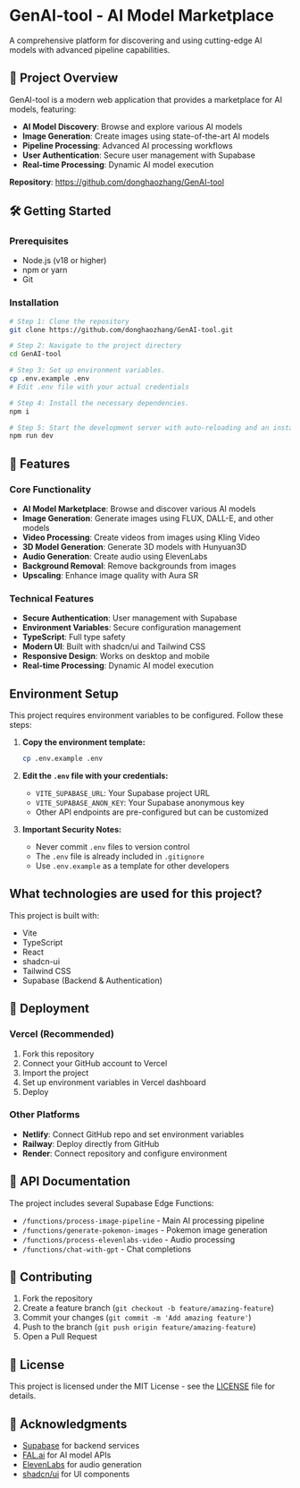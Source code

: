 # GenAI-tool - AI Model Marketplace

A comprehensive platform for discovering and using cutting-edge AI models with advanced pipeline capabilities.

## 🚀 Project Overview

GenAI-tool is a modern web application that provides a marketplace for AI models, featuring:
- **AI Model Discovery**: Browse and explore various AI models
- **Image Generation**: Create images using state-of-the-art AI models
- **Pipeline Processing**: Advanced AI processing workflows
- **User Authentication**: Secure user management with Supabase
- **Real-time Processing**: Dynamic AI model execution

**Repository**: https://github.com/donghaozhang/GenAI-tool

## 🛠️ Getting Started

### Prerequisites

- Node.js (v18 or higher)
- npm or yarn
- Git

### Installation

```bash
# Step 1: Clone the repository
git clone https://github.com/donghaozhang/GenAI-tool.git

# Step 2: Navigate to the project directory
cd GenAI-tool

# Step 3: Set up environment variables.
cp .env.example .env
# Edit .env file with your actual credentials

# Step 4: Install the necessary dependencies.
npm i

# Step 5: Start the development server with auto-reloading and an instant preview.
npm run dev
```

## 🎯 Features

### Core Functionality
- **AI Model Marketplace**: Browse and discover various AI models
- **Image Generation**: Generate images using FLUX, DALL-E, and other models
- **Video Processing**: Create videos from images using Kling Video
- **3D Model Generation**: Generate 3D models with Hunyuan3D
- **Audio Generation**: Create audio using ElevenLabs
- **Background Removal**: Remove backgrounds from images
- **Upscaling**: Enhance image quality with Aura SR

### Technical Features
- **Secure Authentication**: User management with Supabase
- **Environment Variables**: Secure configuration management
- **TypeScript**: Full type safety
- **Modern UI**: Built with shadcn/ui and Tailwind CSS
- **Responsive Design**: Works on desktop and mobile
- **Real-time Processing**: Dynamic AI model execution

## Environment Setup

This project requires environment variables to be configured. Follow these steps:

1. **Copy the environment template:**
   ```sh
   cp .env.example .env
   ```

2. **Edit the `.env` file with your credentials:**
   - `VITE_SUPABASE_URL`: Your Supabase project URL
   - `VITE_SUPABASE_ANON_KEY`: Your Supabase anonymous key
   - Other API endpoints are pre-configured but can be customized

3. **Important Security Notes:**
   - Never commit `.env` files to version control
   - The `.env` file is already included in `.gitignore`
   - Use `.env.example` as a template for other developers

## What technologies are used for this project?

This project is built with:

- Vite
- TypeScript
- React
- shadcn-ui
- Tailwind CSS
- Supabase (Backend & Authentication)

## 🚀 Deployment

### Vercel (Recommended)
1. Fork this repository
2. Connect your GitHub account to Vercel
3. Import the project
4. Set up environment variables in Vercel dashboard
5. Deploy

### Other Platforms
- **Netlify**: Connect GitHub repo and set environment variables
- **Railway**: Deploy directly from GitHub
- **Render**: Connect repository and configure environment

## 📝 API Documentation

The project includes several Supabase Edge Functions:
- `/functions/process-image-pipeline` - Main AI processing pipeline
- `/functions/generate-pokemon-images` - Pokemon image generation
- `/functions/process-elevenlabs-video` - Audio processing
- `/functions/chat-with-gpt` - Chat completions

## 🤝 Contributing

1. Fork the repository
2. Create a feature branch (`git checkout -b feature/amazing-feature`)
3. Commit your changes (`git commit -m 'Add amazing feature'`)
4. Push to the branch (`git push origin feature/amazing-feature`)
5. Open a Pull Request

## 📄 License

This project is licensed under the MIT License - see the [LICENSE](LICENSE) file for details.

## 🙏 Acknowledgments

- [Supabase](https://supabase.com) for backend services
- [FAL.ai](https://fal.ai) for AI model APIs
- [ElevenLabs](https://elevenlabs.io) for audio generation
- [shadcn/ui](https://ui.shadcn.com) for UI components

<!-- Trigger redeployment after fixing Supabase access token -->
<!-- ✅ Vercel token updated - GitHub Actions should now deploy successfully -->
